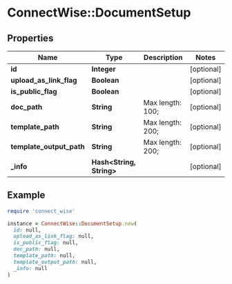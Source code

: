 # ConnectWise::DocumentSetup

## Properties

| Name | Type | Description | Notes |
| ---- | ---- | ----------- | ----- |
| **id** | **Integer** |  | [optional] |
| **upload_as_link_flag** | **Boolean** |  | [optional] |
| **is_public_flag** | **Boolean** |  | [optional] |
| **doc_path** | **String** |  Max length: 100; | [optional] |
| **template_path** | **String** |  Max length: 200; | [optional] |
| **template_output_path** | **String** |  Max length: 200; | [optional] |
| **_info** | **Hash&lt;String, String&gt;** |  | [optional] |

## Example

```ruby
require 'connect_wise'

instance = ConnectWise::DocumentSetup.new(
  id: null,
  upload_as_link_flag: null,
  is_public_flag: null,
  doc_path: null,
  template_path: null,
  template_output_path: null,
  _info: null
)
```

